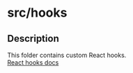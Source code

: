 # src/hooks

## Description

This folder contains custom React hooks.  
[React hooks docs](https://reactjs.org/docs/hooks-overview.html)
